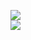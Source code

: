 [![](https://img.shields.io/badge/Made%20With-Github%20Spray-lightgrey.svg?style=for-the-badge&logo=github)](https://github.com/Annihil/github-spray#15057)  
[![](https://i.imgur.com/2DrTn0Z.gif)](https://github.com/Annihil/github-spray)